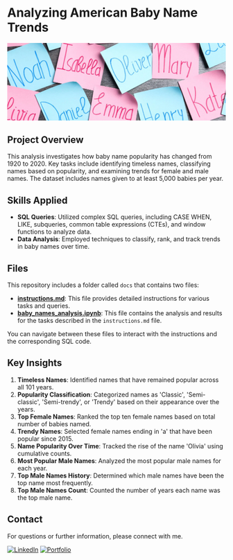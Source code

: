 # Analyzing American Baby Name Trends

![Banner](images/Baby_Names_Banner_Image.png)

## Project Overview

This analysis investigates how baby name popularity has changed from 1920 to 2020. Key tasks include identifying timeless names, classifying names based on popularity, and examining trends for female and male names. The dataset includes names given to at least 5,000 babies per year.

## Skills Applied

- **SQL Queries**: Utilized complex SQL queries, including CASE WHEN, LIKE, subqueries, common table expressions (CTEs), and window functions to analyze data.
- **Data Analysis**: Employed techniques to classify, rank, and track trends in baby names over time.

## Files

This repository includes a folder called `docs` that contains two files:

- **[instructions.md](/docs/instructions.md)**: This file provides detailed instructions for various tasks and queries.
- **[baby_names_analysis.ipynb](/docs/baby_names_analysis.ipynb)**: This file contains the analysis and results for the tasks described in the `instructions.md` file.

You can navigate between these files to interact with the instructions and the corresponding SQL code.

## Key Insights

1. **Timeless Names**: Identified names that have remained popular across all 101 years.
2. **Popularity Classification**: Categorized names as 'Classic', 'Semi-classic', 'Semi-trendy', or 'Trendy' based on their appearance over the years.
3. **Top Female Names**: Ranked the top ten female names based on total number of babies named.
4. **Trendy Names**: Selected female names ending in 'a' that have been popular since 2015.
5. **Name Popularity Over Time**: Tracked the rise of the name 'Olivia' using cumulative counts.
6. **Most Popular Male Names**: Analyzed the most popular male names for each year.
7. **Top Male Names History**: Determined which male names have been the top name most frequently.
8. **Top Male Names Count**: Counted the number of years each name was the top male name.

## Contact

For questions or further information, please connect with me.

<a href="https://www.linkedin.com/in/jeanpaulomv/"><img src="https://img.shields.io/badge/jeanpaulomv-0077B5?style=for-the-badge&logo=linkedin&logoColor=white" alt="LinkedIn" height="30"></a>
<a href="https://www.datascienceportfol.io/jeanpaulomv"><img src="https://img.shields.io/badge/Portfolio-255E63?style=for-the-badge&logo=About.me&logoColor=white" alt="Portfolio" height="30"></a>
